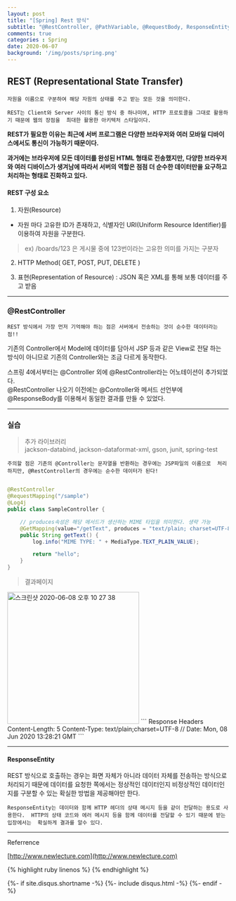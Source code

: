 ```yaml
---
layout: post
title: "[Spring] Rest 방식"
subtitle: "@RestController, @PathVariable, @RequestBody, ResponseEntity"
comments: true
categories : Spring
date: 2020-06-07
background: '/img/posts/spring.png'
---
```


## REST (Representational State Transfer)

`자원을 이름으로 구분하여 해당 자원의 상태를 주고 받는 모든 것을 의미한다.`    

`REST는 Client와 Server 사이의 통신 방식 중 하나미여, HTTP 프로토콜을 그대로 활용하기 때문에 웹의 장점을 
최대한 활용한 아키텍처 스타일이다.`   

**REST가 필요한 이유는 최근에 서버 프로그램은 다양한 브라우저와 여러 모바일 디바이스에서도 
통신이 가능하기 때문이다.** 

**과거에는 브라우저에 모든 데이터를 완성된 HTML 형태로 전송했지만, 다양한 브라우저와 여러 디바이스가 
생겨남에 따라서 서버의 역할은 점점 더 순수한 데이터만을 요구하고 처리하는 형태로 진화하고 있다.**   

#### REST 구성 요소  

1) 자원(Resource) 

- 자원 마다 고유한 ID가 존재하고,  식별자인 URI(Uniform Resource Identifier)를 이용하여 자원을 구분한다.    
> ex)  /boards/123 은 게시물 중에 123번이라는 고유한 의미를 가지는 구분자   

2) HTTP Method( GET, POST, PUT, DELETE )   

3) 표현(Representation of Resource) : JSON 혹은 XML를 통해 보통 데이터를 주고 받음   

- - -

### @RestController

`REST 방식에서 가장 먼저 기억해야 하는 점은 서버에서 전송하는 것이 순수한 데이터라는 점!!`   

기존의 Controller에서 Model에 데이터를 담아서 JSP 등과 같은 View로 전달 하는 방식이 아니므로 
기존의 Controller와는 조금 다르게 동작한다.   

스프링 4에서부터는 @Controller 외에 @RestController라는 어노테이션이 추가되었다.    
@RestController 나오기 이전에는 @Controller와 메서드 선언부에 @ResponseBody를 이용해서 동일한 
결과를 만들 수 있었다.   
- - -

### 실습   

> 추가 라이브러리    
> jackson-databind, jackson-dataformat-xml, gson, junit, spring-test

`주의할 점은 기존의 @Controller는 문자열을 반환하는 경우에는 JSP파일의 이름으로 
처리하지만, @RestController의 경우에는 순수한 데이터가 된다!`   

```java

@RestController
@RequestMapping("/sample")
@Log4j
public class SampleController {

    // produces속성은 해당 메서드가 생산하는 MIME 타입을 의미한다. 생략 가능 
    @GetMapping(value="/getText", produces = "text/plain; charset=UTF-8")
    public String getText() {
        log.info("MIME TYPE: " + MediaType.TEXT_PLAIN_VALUE);

        return "hello";
    }
}

```
> 결과페이지    
<img width="300" alt="스크린샷 2020-06-08 오후 10 27 38" src="https://user-images.githubusercontent.com/26623547/84036173-d1bb5780-a9d7-11ea-8437-8e41c570f324.png">    
```
Response Headers
Content-Length: 5
Content-Type: text/plain;charset=UTF-8   // 
Date: Mon, 08 Jun 2020 13:28:21 GMT
```

- - -

#### ResponseEntity   

REST 방식으로 호출하는 경우는 화면 자체가 아니라 데이터 자체를 전송하는 방식으로 
처리되기 때문에 데이터를 요청한 쪽에서는 정상적인 데이터인지 비정상적인 데이터인지를 
구분할 수 있는 확실한 방법을 제공해야만 한다.

`ResponseEntity는 데이터와 함께 HTTP 헤더의 상태 메시지 등을 같이 전달하는 용도로 사용한다. 
HTTP의 상태 코드와 에러 메시지 등을 함께 데이터를 전달할 수 있기 때문에 받는 입장에서는 
확실하게 결과를 알수 있다.`   




- - -
Referrence 

[http://www.newlecture.com](http://www.newlecture.com)   

{% highlight ruby linenos %}
{% endhighlight %}


{%- if site.disqus.shortname -%}
    {%- include disqus.html -%}
{%- endif -%}
